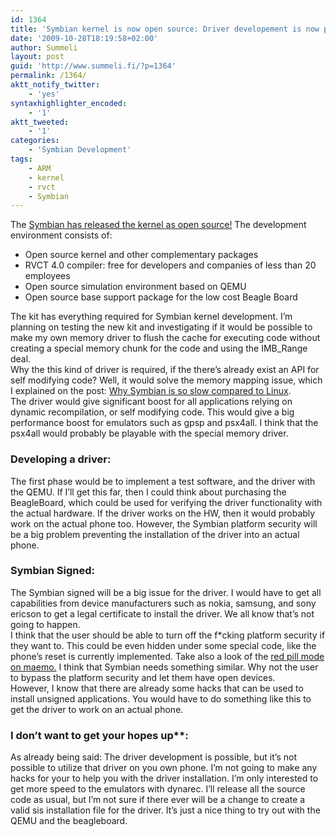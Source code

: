 ```yaml
---
id: 1364
title: 'Symbian kernel is now open source: Driver developement is now possible!'
date: '2009-10-28T18:19:58+02:00'
author: Summeli
layout: post
guid: 'http://www.summeli.fi/?p=1364'
permalink: /1364/
aktt_notify_twitter:
    - 'yes'
syntaxhighlighter_encoded:
    - '1'
aktt_tweeted:
    - '1'
categories:
    - 'Symbian Development'
tags:
    - ARM
    - kernel
    - rvct
    - Symbian
---
```


The [Symbian has released the kernel as open source!](http://blog.symbian.org/2009/10/21/delivering-on-promises-come-out-to-play/) The development environment consists of:

- Open source kernel and other complementary packages
- RVCT 4.0 compiler: free for developers and companies of less than 20 employees
- Open source simulation environment based on QEMU
- Open source base support package for the low cost Beagle Board

The kit has everything required for Symbian kernel development. I’m planning on testing the new kit and investigating if it would be possible to make my own memory driver to flush the cache for executing code without creating a special memory chunk for the code and using the IMB\_Range deal.  
Why the this kind of driver is required, if the there’s already exist an API for self modifying code? Well, it would solve the memory mapping issue, which I explained on the post: [Why Symbian is so slow compared to Linux](/1143).  
The driver would give significant boost for all applications relying on dynamic recompilation, or self modifying code. This would give a big performance boost for emulators such as gpsp and psx4all. I think that the psx4all would probably be playable with the special memory driver.  

### Developing a driver:

The first phase would be to implement a test software, and the driver with the QEMU. If I’ll get this far, then I could think about purchasing the BeagleBoard, which could be used for verifying the driver functionality with the actual hardware. If the driver works on the HW, then it would probably work on the actual phone too. However, the Symbian platform security will be a big problem preventing the installation of the driver into an actual phone.  
  
### Symbian Signed:   
The Symbian signed will be a big issue for the driver. I would have to get all capabilities from device manufacturers such as nokia, samsung, and sony ericson to get a legal certificate to install the driver. We all know that’s not going to happen.  
I think that the user should be able to turn off the f\*cking platform security if they want to. This could be even hidden under some special code, like the phone’s reset is currently implemented. Take also a look of the [red pill mode on maemo.](http://wiki.maemo.org/Red_Pill_mode) I think that Symbian needs something similar. Why not the user to bypass the platform security and let them have open devices.  
However, I know that there are already some hacks that can be used to install unsigned applications. You would have to do something like this to get the driver to work on an actual phone.  

### I don’t want to get your hopes up**:  

As already being said: The driver development is possible, but it’s not possible to utilize that driver on you own phone. I’m not going to make any hacks for your to help you with the driver installation. I’m only interested to get more speed to the emulators with dynarec. I’ll release all the source code as usual, but I’m not sure if there ever will be a change to create a valid sis installation file for the driver. It’s just a nice thing to try out with the QEMU and the beagleboard.